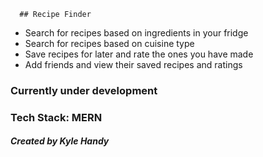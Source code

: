       ## Recipe Finder
- Search for recipes based on ingredients in your fridge
- Search for recipes based on cuisine type
- Save recipes for later and rate the ones you have made
- Add friends and view their saved recipes and ratings
        
### Currently under development

### Tech Stack: MERN

##### Created by Kyle Handy
